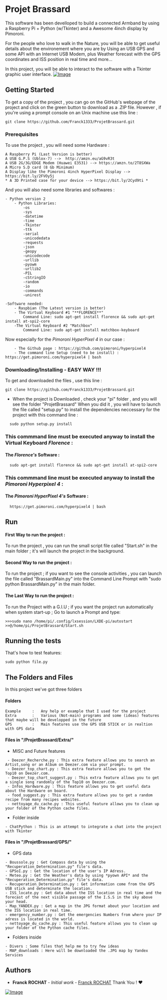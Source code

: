 
# Projet Brassard
  
This software has been develloped to build a connected Armband by using a Raspberry Pi + Python (w/Tkinter) and a Awesome 4inch display by Pimoroni.

For the people who love to walk in the Nature, you will be able to get useful details about the environement where you are by Using an USB GPS and some API with an Internet USB Modem, plus Weather forecast with the GPS coordinates and ISS position in real time and more...

In this project, you will be able to interact to the software with a Tkinter graphic user interface.
[![Image](https://i.goopics.net/LXZ5A.jpg)](https://goopics.net/i/LXZ5A)  

## Getting Started  
  
To get a copy of the project , you can go on the GitHub's webpage of the project and click on the green button to download as a .ZIP file. However , if you're using a prompt console on an Unix machine use this line :

```
git clone https://github.com/Franck1333/ProjetBrassard.git
```
  
### Prerequisites  
  
To use the project , you will need some Hardware :
  
```  
A Raspberry Pi (Last Version is better)
A USB G.P.S (Ublox-7) -->  http://amzn.eu/aG9vR3t
A USB 2G/3G/EDGE Modem (Huawei E3531) --> https://amzn.to/2T8SXWa
A Micro S.D card (8 Gb Minimum)
A Display like the Pimoroni 4inch HyperPixel Display --> https://bit.ly/2FVOy5j
* A 3D Printed case for your device --> https://bit.ly/2Cyd9ti *
```  
  And you will also need some libraries and softwares :

```
- Python version 2
	- Python Libraries:
		-os
		-sys
		-datetime
		-time
		-Tkinter
		-ttk
		-serial
		-unicodedata
		-requests
		-json
		-geopy
		-unicodecode
		-urllib
		-pyowm
		-urllib2
		-PIL
		-cStringIO
		-random
		-io
		-commands
		-unirest
		
-Software needed:
	- Raspbian (The Latest version is better)
	- The Virtual Keyboard #1 "**FLORENCE**"
		Command Line: sudo apt-get install florence && sudo apt-get install at-spi2-core
	-The Virtual Keyboard #2 "Matchbox"
		Command Line: sudo apt-get install matchbox-keyboard
```

Now especially for the *Pimoroni HyperPixel 4* in our case :

```
	- The Github page : https://github.com/pimoroni/hyperpixel4
	- The command line Setup (need to be install) : https://get.pimoroni.com/hyperpixel4 | bash 
```
  
### Downloading/Installing - EASY WAY !!!  
To get and downloaded the files , use this line : 
```
git clone https://github.com/Franck1333/ProjetBrassard.git
```
- When the project is Downloaded , check your "pi" folder , and you will see the folder "ProjetBrassard"
When you did it , you will have to launch the file called "setup.py" to install the dependencies neccessary for the project with this command line : 

```
  sudo python setup.py install
```

### This commmand line must be executed anyway to install the Virtual Keyboard  *Florence* : 

#### The  *Florence's* Software :
```
  sudo apt-get install florence && sudo apt-get install at-spi2-core
```

### This commmand line must be executed anyway to install the  *Pimoroni Hyperpixel 4* : 

#### The  *Pimoroni HyperPixel 4's* Software :

```
  https://get.pimoroni.com/hyperpixel4 | bash
```

## Run
#### First Way to run the project :
To run the project , you can run the small script file called "Start.sh" in the main folder ; it's will launch the project in the background.

#### Second Way to run the project :
To run the project ; if you want to see the console activities , you can launch the file called "BrassardMain.py"  into the Command Line Prompt with "sudo python BrassardMain.py" in the main folder.

#### The Last Way to run the project :
To run the Project with a G.I.U ; if you want the project run automatically when system start-up ; Go to launch a Prompt and type:

```
>>>sudo nano /home/pi/.config/lxsession/LXDE-pi/autostart
>>@/home/pi/ProjetBrassard/Start.sh
```

## Running the tests  
  
That's how to test features:

    sudo python file.py

## The Folders and Files

In this project we've got three folders

#### Folders
```
Example 	: 	Any help or example that I used for the project
Extra 		: 	Various (Not-main) programs and some (ideas) features that maybe will be developped in the future
GPS 		:	Main features use the GPS USB STICK or in realtion with GPS data
```
#### Files in "/ProjetBrassard/Extra/"
 - MISC and Future features
```
 - Deezer_Recherche.py : This extra feature allows you to search an Artist,song or an Album on Deezer.com via your prompt.
 - Deezer_top_chart.py : This extra feature allows you to get the Top10 on Deezer.com.
 - Deezer_top_chart_suggest.py : This extra feature allows you to get a single song randomly of the Top10 on Deezer.com.
 - Infos_Hardware.py : This feature allows you to get useful data about the Hardware on board.
 - food_suggest.py : This extra feature allows you to get a random recipe from many recipes websites. 
 - nettoyage_du_cache.py : This useful feature allows you to clean up your folder of the Python cache files.
```
 - Folder inside
 ```
 - ChatPython : This is an attempt to integrate a chat into the project with Tkinter
 ```

#### Files in "/ProjetBrassard/GPS/"
- GPS data
```
- Boussole.py : Get Compass data by using the "Recuperation_Determination.py" file's data.
- GPSoI.py : Get the location of the user's IP Adress.
- Meteo.py : Get the Weather's data by using *pyown API* and the "Recuperation_Determination.py" file's data.
- Recuperation_Determination.py : Get information come from the GPS USB stick and determinate the location.
- ISS_locate.py : Get data about the ISS location in real time and the forecast of the next visible passage of the I.S.S in the sky above your head.
- Map_YANDEX.py : Get a map in the JPG format about your location and the ISS location in real time.
- emergency_number.py : Get the emergencies Numbers from where your IP adress is located in the world.
- nettoyage_du_cache.py : This useful feature allows you to clean up your folder of the Python cache files.
```
 - Folders inside
 ```
 - Divers : Some files that help me to try few ideas
 - MAP_downloads : Here will be downloaded the .JPG map by Yandex Services 
 ```

## Authors

-   **Franck ROCHAT**  -  _Initial work_  -  [Franck ROCHAT](https://github.com/Franck1333)  Thank You !  :heart:

[![Image](https://i.goopics.net/51JA2.jpg)](https://goopics.net/i/51JA2)
<!--stackedit_data:
eyJoaXN0b3J5IjpbMTIyMzIwMzM2NSw3NDM1NjU0MDEsLTIyOD
MyNDIxMSwxMjU2MTU4MTIxLDE3NDkyODYwOTYsMTk2OTcwMjk2
LC0xNDQ3NDc2NTE2LDIwODYyNTI4NDgsLTQ5Mzk3NjA1NF19
-->
